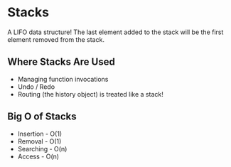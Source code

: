 # Stacks

A LIFO data structure!
The last element added to the stack will be the first element removed from the stack.

## Where Stacks Are Used

* Managing function invocations
* Undo / Redo
* Routing (the history object) is treated like a stack!

## Big O of Stacks

* Insertion - O(1)
* Removal - O(1)
* Searching - O(n)
* Access - O(n)
